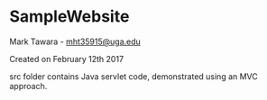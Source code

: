 # SampleWebsite
Mark Tawara - mht35915@uga.edu

Created on February 12th 2017

src folder contains Java servlet code, demonstrated using an MVC approach.

